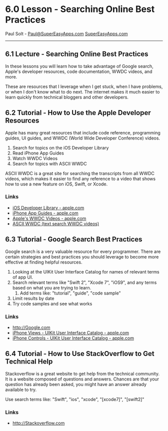 
# 6.0 Lesson - Searching Online Best Practices #

Paul Solt - [Paul@SuperEasyApps.com](mailto:Paul@SuperEasyApps.com)
[SuperEasyApps.com](http://SuperEasyApps.com)

-----

## 6.1 Lecture - Searching Online Best Practices ##

In these lessons you will learn how to take advantage of Google search, Apple's developer resources, code documentation, WWDC videos, and more. 

These are resources that I leverage when I get stuck, when I have problems, or when I don't know what to do next. The internet makes it much easier to learn quickly from technical bloggers and other developers.


## 6.2 Tutorial - How to Use the Apple Developer Resources ##

Apple has many great resources that include code reference, programming guides, UI guides, and WWDC (World Wide Developer Conference) videos.

1. Search for topics on the iOS Developer Library
2. Read iPhone App Guides
3. Watch WWDC Videos
4. Search for topics with ASCII WWDC

ASCII WWDC is a great site for searching the transcripts from all WWDC videos, which makes it easier to find any reference to a video that shows how to use a new feature on iOS, Swift, or Xcode.



### Links ###

* [iOS Developer Library - apple.com](https://developer.apple.com/library/ios/navigation/)
* [iPhone App Guides - apple.com](https://developer.apple.com/library/ios/navigation/#section=Resource%20Types&topic=Guides)
* [Apple's WWDC Videos - apple.com](https://developer.apple.com/videos/)
* [ASCII WWDC (text search WWDC videos)](http://asciiwwdc.com)


## 6.3 Tutorial - Google Search Best Practices ##

Google search is a very valuable resource for every programmer. There are certain strategies and best practices you should leverage to become more effective at finding helpful resources.

1. Looking at the UIKit User Interface Catalog for names of relevant terms of app UI.
2. Search relevant terms like "Swift 2", "Xcode 7", "iOS9", and any terms based on what you are trying to learn.
	1. Add terms like: "tutorial", "guide", "code sample"
3. Limit results by date
4. Try code samples and see what works


### Links ###

* <http://Google.com>
* [iPhone Views - UIKit User Interface Catalog - apple.com](https://developer.apple.com/library/ios/documentation/UserExperience/Conceptual/UIKitUICatalog/index.html#//apple_ref/doc/uid/TP40012857-UIView-SW1)
* [iPhone Controls - UIKit User Interface Catalog - apple.com](https://developer.apple.com/library/ios/documentation/UserExperience/Conceptual/UIKitUICatalog/UIControl.html)


## 6.4 Tutorial - How to Use StackOverflow to Get Technical Help ##

Stackoverflow is a great website to get help from the technical community. It is a website composed of questions and answers. Chances are that your question has already been asked, you might have an answer already available to try.

Use search terms like: "Swift", "ios", "xcode", "\[xcode7\]", "\[swift2\]"

### Links ###

* <http://Stackoverflow.com>